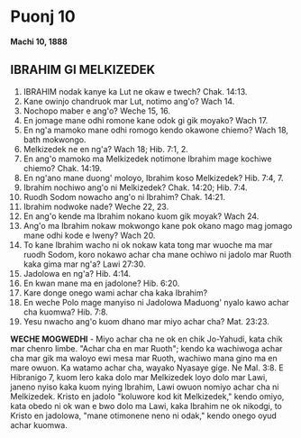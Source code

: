# Puonj 10
**Machi 10, 1888**

## IBRAHIM GI MELKIZEDEK

1. IBRAHIM nodak kanye ka Lut ne okaw e twech? Chak. 14:13.
2. Kane owinjo chandruok mar Lut, notimo ang'o? Wach 14.
3. Nochopo maber e ang'o? Weche 15, 16.
4. En jomage mane odhi romone kane odok gi gik moyako? Wach 17.
5. En ng'a mamoko mane odhi romogo kendo okawone chiemo? Wach 18, bath mokwongo.
6. Melkizedek ne en ng'a? Wach 18; Hib. 7:1, 2.
7. En ang'o mamoko ma Melkizedek notimone Ibrahim mage kochiwe chiemo? Chak. 14:19.
8. En ng'ano mane duong' moloyo, Ibrahim koso Melkizedek? Hib. 7:4, 7.
9. Ibrahim nochiwo ang'o ni Melkizedek? Chak. 14:20; Hib. 7:4.
10. Ruodh Sodom nowacho ang'o ni Ibrahim? Chak. 14:21.
11. Ibrahim nodwoke nade? Weche 22, 23.
12. En ang'o kende ma Ibrahim nokano kuom gik moyak? Wach 24.
13. Ang'o ma Ibrahim nokaw mokwongo kane pok okano mago mag jomago mane odhi kode e lweny? Wach 20.
14. To kane Ibrahim wacho ni ok nokaw kata tong mar wuoche ma mar ruodh Sodom, koro nokawo achar cha mane ochiwo ni jadolo mar Ruoth kaka gima mar ng'a? Lawi 27:30.
15. Jadolowa en ng'a? Hib. 4:14.
16. En kwan mane ma en jadolone? Hib. 6:20.
17. Kare donge onego wami achar cha kaka Ibrahim?
18. En weche Polo mage manyiso ni Jadolowa Maduong' nyalo kawo achar cha kuomwa? Hib. 7:8.
19. Yesu nwacho ang'o kuom dhano mar miyo achar cha? Mat. 23:23.

**WECHE MOGWEDHI** - Miyo achar cha ne ok en chik Jo-Yahudi, kata chik mar chenro limbe. "Achar cha en mar Ruoth"; kendo ka wachiwoga achar cha mar gik ma waloyo ewi mesa mar Ruoth, wachiwo mana gino ma en mare owuon. Ka watamo achar cha, wayako Nyasaye gige. Ne Mal. 3:8. E Hibranigo 7, kuom lero kaka dolo mar Melkizedek loyo dolo mar Lawi, janeno nyiso kaka kuom nying Ibrahim, Lawi owuon nomiyo achar cha ni Melkizedek. Kristo en jadolo "koluwore kod kit Melkizedek," kendo omiyo, kata obedo ni ok wan e bwo dolo ma Lawi, kaka Ibrahim ne ok nikodgi, to Kristo en jadolowa, "mane otimonene neno ni odak," kendo onego oyud achar kuomwa.